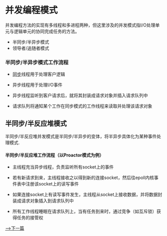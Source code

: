 # 并发编程模式
并发编程方法的实现有多线程和多进程两种，但这里涉及的并发模式指I/O处理单元与逻辑单元的协同完成任务的方法。
* 半同步/半异步模式
* 领导者/追随者模式
### 半同步/半异步模式工作流程

* [同步](./appendix/同步与异步.md)线程用于处理客户逻辑

* 异步线程用于处理I/O事件

* 异步线程监听到客户请求后，就将其封装成请求对象并插入请求队列中

* 请求队列将通知某个工作在同步模式的工作线程来读取并处理该请求对象

## 半同步/半反应堆模式
半同步/半反应堆并发模式是半同步/半异步的变体，将半异步具体化为某种事件处理模式.

#### 半同步/半反应堆工作流程（以Proactor模式为例）

* 主线程充当异步线程，负责监听所有socket上的事件

* 若有新请求到来，主线程接收之以得到新的连接socket，然后往epoll内核事件表中注册该socket上的读写事件

* 如果连接socket上有读写事件发生，主线程从socket上接收数据，并将数据封装成请求对象插入到请求队列中

* 所有工作线程睡眠在请求队列上，当有任务到来时，通过竞争（如互斥锁）获得任务的接管权

[-->下一篇](./thread_sync.md)